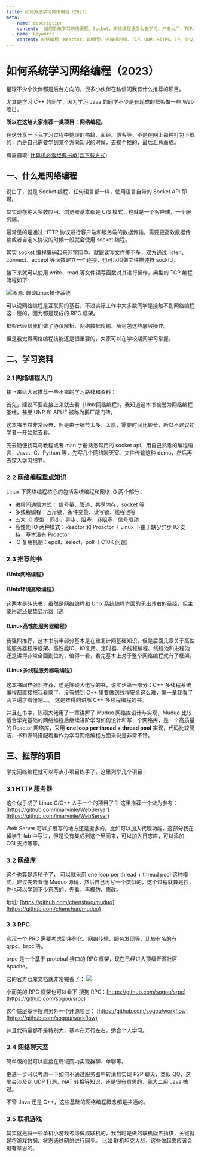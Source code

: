 ```yaml
---
title: 如何系统学习网络编程（2023）
meta:
  - name: description
    content:  如何系统学习网络编程、Socket，网络编程该怎么去学习，冲击大厂，TCP、HTTP、网络协议
  - name: keywords
    content: 网络编程、Reactor、IO模型、计算机网络、TCP、UDP、HTTPS、IP、协议、MAC地址、IP地址
---
```


# 如何系统学习网络编程（2023）

星球不少小伙伴都是后台方向的，很多小伙伴在私信问我有什么推荐的项目。

尤其是学习 C++ 的同学，因为学习 Java 的同学不少是有现成的框架做一些 Web 项目。

**所以在这给大家推荐一类项目：网络编程。**

在这分享一下我学习过程中整理的书籍、面经、博客等，不是在网上那种打包下载的，而是自己需要学到某个方向知识的时候，去挨个找的，最后汇总而成。

有需自取: [计算机必看经典书单(含下载方式)](/resource/pdf.html)

## 一、什么是网络编程
说白了，就是 Socket 编程，任何语言都一样，使用语言自带的 Socket API 即可。

其实现在绝大多数应用、浏览器基本都是 C/S 模式，也就是一个客户端，一个服务端。

最常见的是通过 HTTP 协议进行客户端和服务端的数据传输，需要更高效数据传输或者自定义协议的时候一般就会使用 socket 编程。

其实 socket 编程编码起来非常简单，就跟读写文件差不多，双方通过 listen、connect、accept 等函数建立一个连接，也可以叫做文件描述符 sockfd。

接下来就可以使用 write、read 等文件读写函数对其进行操作，典型的 TCP 编程流程如下:

![图源: 趣谈Linux操作系统](https://cdn.how2cs.cn/gzh/e6c9d24egy1h14so5wju7j20jd0n7q3q.jpg)

可以说网络编程是互联网的基石，不过实际工作中大多数同学是接触不到网络编程这一层的，因为都是现成的 RPC 框架。

框架已经帮我们做了协议解析、网络数据传输、解封包这些底层操作。

但是我觉得网络编程技能还是很重要的，大家可以在学校期间学习掌握。

## 二、学习资料

### 2.1 网络编程入门
接下来给大家推荐一些不错的学习路线和资料：

首先，建议不要直接上来就去看《Unix网络编程》，我知道这本书被誉为网络编程圣经，甚至 UNP 和 APUE 被称为鹅厂敲门砖。

这本书虽然非常经典，但是由于细节太多，太厚，需要时间比较长，所以不建议初学者一开始就去看。

先去随便找菜鸟教程或者 man 手册熟悉常用的 socket api，用自己熟悉的编程语言，Java、C、Python 等，先写几个网络聊天室、文件传输这种 demo，然后再去深入学习细节。


### 2.2 网络编程重点知识

Linux 下网络编程核心的包括系统编程和网络 IO 两个部分：
- 进程间通信方式： 信号量、管道、共享内存、socket 等
- 多线程编程：互斥锁、条件变量、读写锁、线程池等
- 五大 IO 模型：同步、异步、阻塞、非阻塞、信号驱动
- 高性能 IO 两种模式：Reactor 和 Proactor（ Linux 下由于缺少异步 IO 支持，基本没有 Proactor
- IO 复用机制：epoll、select、poll（ C10K 问题）

### 2.3 推荐的书

#### 《Unix网络编程》

#### 《Unix环境高级编程》

这两本是砖头书，虽然是网络编程和 Unix 系统编程方面的无出其右的圣经，但主要用途还是垫显示器（逃

#### 《Linux高性能服务器编程》

我强烈推荐，这本书前半部分基本是在重复计网基础知识，但是后面几章关于高性能服务器程序框架、高性能IO、IO复用、定时器、多线程编程、线程池和进程池还是讲得非常全面到位的，值得一看，看完基本上对于整个网络编程就有了框架。

#### 《Linux多线程服务器端编程》

这本书同样强烈推荐，这是陈硕大佬写的书，说实话第一部分：C++ 多线程系统编程都直接把我看蒙了，没有想到 C++ 里要做到线程安全这么难，第一章我看了两三遍才看懂吧。。。 这是难得的讲解 C++ 多线程编程的书。

并且在书中，陈硕大佬用了一章讲解了 Muduo 网络库设计与实现，Muduo 比较适合学完基础的网络编程后继续进阶学习如何设计和写一个网络库，是一个高质量的 Reactor 网络库，采用 **one loop per thread + thread pool** 实现，代码比较简洁，书和源码搭配着看作为学习网络编程方面来说是非常不错。

## 三、推荐的项目

学完网络编程就可以写点小项目练手了，这里列举几个项目：

### 3.1 HTTP 服务器
这个似乎成了 Linux C/C++ 人手一个的项目了？
这里推荐一个做为参考：
[https://github.com/imarvinle/WebServer](https://github.com/imarvinle/WebServer)

Web Server 可以扩展写的地方还是挺多的，比如可以加入代理功能，这部分我在留学生 lab 中写过，但是没有集成到这个里面来，可以加入日志库，可以添加 CGI 支持等等。

### 3.2  网络库
这个也算是造轮子了， 可以就采用 one loop per thread + thread pool 这种模式，建议先去看懂 Muduo 源码，然后自己再写一个类似的，这个过程就算是抄，你也可以学到不少东西的，先看，再模仿、修改。

地址:  [https://github.com/chenshuo/muduo](https://github.com/chenshuo/muduo)

### 3.3 RPC  
实现一个 PRC 需要考虑到序列化、网络传输、服务发现等，比较有名的有 grpc、brpc 等。

brpc 是一个基于 protobuf 接口的 RPC 框架，现在已经进入顶级开源社区 Apache。 

它的官方仓库文档就非常完善了：
![](https://cdn.how2cs.cn/gzh/e6c9d24egy1h14t9a1axrj20is0sutae.jpg)

小而美的 RPC 框架也可以看下 搜狗 RPC：[https://github.com/sogou/srpc](https://github.com/sogou/srpc)

这个底层基于搜狗另外一个开源项目： [https://github.com/sogou/workflow](https://github.com/sogou/workflow)

并且代码量都不是特别大，基本在万行左右，适合个人学习。

### 3.4 网络聊天室
简单版的就可以直接在局域网内实现群聊、单聊等。 

更进一步可以考虑一下如何不通过服务器中转消息实现 P2P 聊天，类似 QQ，这里会涉及到 UDP 打洞、NAT 转换等知识，还是很有意思的，我大二用 Java 搞过。 

不管 Java 还是 C++，这些基础的网络编程概念都是共通的。
### 3.5  联机游戏
其实就是将一些单机小游戏考虑做成联机的，我当时是做的联机版五指棋，关键就是将游戏数据、状态通过网络进行同步。
比如 联机坦克大战，这些做起来应该会挺有意思的。




